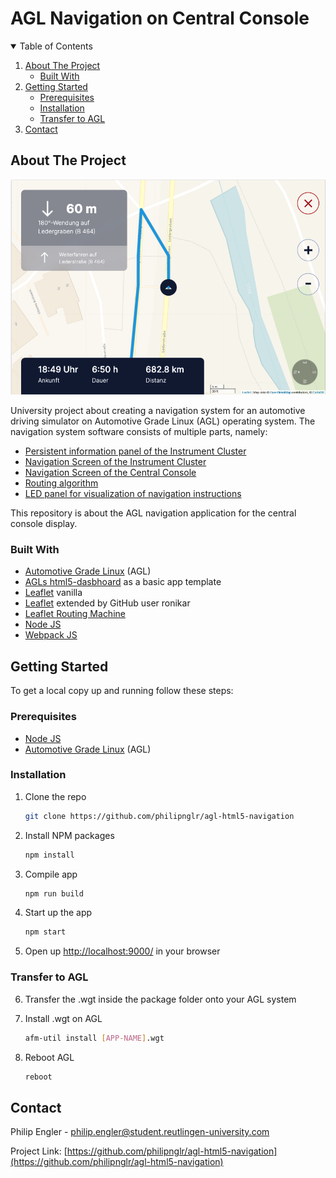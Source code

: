 # AGL Navigation on Central Console


<!-- TABLE OF CONTENTS -->
<details open="open">
  <summary>Table of Contents</summary>
  <ol>
    <li>
      <a href="#about-the-project">About The Project</a>
      <ul>
        <li><a href="#built-with">Built With</a></li>
      </ul>
    </li>
    <li>
      <a href="#getting-started">Getting Started</a>
      <ul>
        <li><a href="#prerequisites">Prerequisites</a></li>
        <li><a href="#installation">Installation</a></li>
        <li><a href="#transfer-to-agl">Transfer to AGL</a></li>
      </ul>
    </li>
    <li><a href="#contact">Contact</a></li>
  </ol>
</details>



<!-- ABOUT THE PROJECT -->
## About The Project

![Preview](preview.png)

University project about creating a navigation system for an automotive driving simulator on Automotive Grade Linux (AGL) operating system. 
The navigation system software consists of multiple parts, namely:


* [Persistent information panel of the Instrument Cluster](https://github.com/FabianGermany/Homescreen-Instrument-Cluster)
* [Navigation Screen of the Instrument Cluster](https://github.com/FabianGermany/Navigation-System-Instrument-Cluster)
* [Navigation Screen of the Central Console](https://github.com/philipnglr/agl-html5-navigation)
* [Routing algorithm](https://github.com/SebEckl/agl-service-routing.git)
* [LED panel for visualization of navigation instructions](https://github.com/mueller-kai/Arduino_LedCode-for-Driving-Simulator)

This repository is about the AGL navigation application for the central console display.

### Built With

* [Automotive Grade Linux](https://www.automotivelinux.org/) (AGL)
* [AGLs html5-dasbhoard](https://gerrit.automotivelinux.org/gerrit/admin/repos/apps/html5-dashboard) as a basic app template
* [Leaflet](https://leafletjs.com/) vanilla
* [Leaflet](https://github.com/ronikar/Leaflet) extended by GitHub user ronikar
* [Leaflet Routing Machine](https://www.liedman.net/leaflet-routing-machine/)
* [Node JS](https://nodejs.org)
* [Webpack JS](https://webpack.js.org/)



<!-- GETTING STARTED -->
## Getting Started

To get a local copy up and running follow these steps:

### Prerequisites

* [Node JS](https://nodejs.org)
* [Automotive Grade Linux](https://www.automotivelinux.org/) (AGL)

### Installation

1. Clone the repo
   ```sh
   git clone https://github.com/philipnglr/agl-html5-navigation
   ```
2. Install NPM packages
   ```sh
   npm install
   ```
3. Compile app
   ```sh
   npm run build
   ```
4. Start up the app
   ```sh
   npm start
   ```
5. Open up [http://localhost:9000/](http://localhost:9000/) in your browser

### Transfer to AGL

6. Transfer the .wgt inside the package folder onto your AGL system

7. Install .wgt on AGL
   ```sh
   afm-util install [APP-NAME].wgt
   ```
8. Reboot AGL
   ```sh
   reboot
   ```


<!-- CONTACT -->
## Contact

Philip Engler - philip.engler@student.reutlingen-university.com

Project Link: [https://github.com/philipnglr/agl-html5-navigation](https://github.com/philipnglr/agl-html5-navigation)


